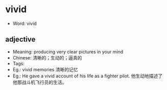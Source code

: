 # vivid

- Word: vivid

## adjective

- Meaning: producing very clear pictures in your mind
- Chinese: 清晰的；生动的；逼真的
- Tags: 
- Eg.: vivid memories 清晰的记忆
- Eg.: He gave a vivid account of his life as a fighter pilot. 他生动地描述了他那战斗机飞行员的生活。

